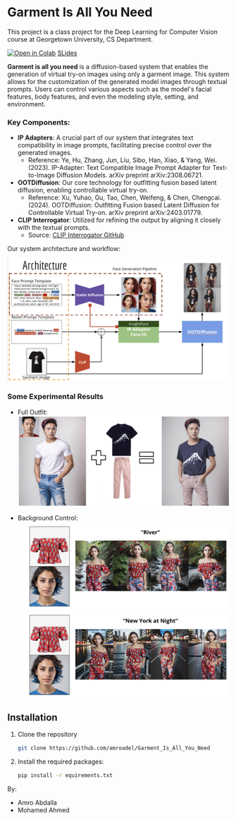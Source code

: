 # Garment Is All You Need
This project is a class project for the Deep Learning for Computer Vision course at Georgetown University, CS Department.

[![Open in Colab](https://colab.research.google.com/assets/colab-badge.svg)](https://colab.research.google.com/drive/1aTqSRQMwQn15a_HAGl2GPALJaaV1DMjv?usp=sharing)
[SLides](https://docs.google.com/presentation/d/1dL7FUgq1JgpFcSPc53SYQYSqxgk73skc4XaboSzUAak/edit?usp=sharing)


**Garment is all you need** is a diffusion-based system that enables the generation of virtual try-on images using only a garment image. This system allows for the customization of the generated model images through textual prompts. Users can control various aspects such as the model's facial features, body features, and even the modeling style, setting, and environment.

### Key Components:
- **IP Adapters**: A crucial part of our system that integrates text compatibility in image prompts, facilitating precise control over the generated images.
  - Reference: Ye, Hu, Zhang, Jun, Liu, Sibo, Han, Xiao, & Yang, Wei. (2023). IP-Adapter: Text Compatible Image Prompt Adapter for Text-to-Image Diffusion Models. arXiv preprint arXiv:2308.06721.
- **OOTDiffusion**: Our core technology for outfitting fusion based latent diffusion, enabling controllable virtual try-on.
  - Reference: Xu, Yuhao, Gu, Tao, Chen, Weifeng, & Chen, Chengcai. (2024). OOTDiffusion: Outfitting Fusion based Latent Diffusion for Controllable Virtual Try-on. arXiv preprint arXiv:2403.01779.
- **CLIP Interrogator**: Utilized for refining the output by aligning it closely with the textual prompts.
  - Source: [CLIP Interrogator GitHub](https://github.com/pharmapsychotic/clip-interrogator)

Our system architecture and workflow:

![System Diagram](./assets/diagram.png)


### Some Experimental Results

- Full Outfit:
![full outfits results](./assets/results1.png)

- Background Control:
![background control1](./assets/results2.png)
![background control2](./assets/results3.png)


## Installation
1. Clone the repository
    ```bash
    git clone https://github.com/amroadel/Garment_Is_All_You_Need
2. Install the required packages:
    ```bash
   pip install -r equirements.txt

By:
- Amro Abdalla
- Mohamed Ahmed
